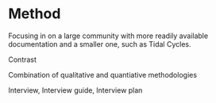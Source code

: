 # Method

Focusing in on a large community with more readily available documentation and a smaller one, such as Tidal Cycles.

Contrast

Combination of qualitative and quantiative methodologies

Interview, Interview guide, Interview plan


